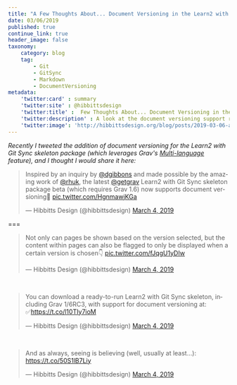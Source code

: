 ```yaml
---
title: "A Few Thoughts About... Document Versioning in the Learn2 with Git Sync Skeleton Package"
date: 03/06/2019
published: true
continue_link: true
header_image: false
taxonomy:
    category: blog
    tag:
        - Git
        - GitSync
        - Markdown
        - DocumentVersioning
metadata:
    'twitter:card' : summary
    'twitter:site' : @hibbittsdesign
    'twitter:title' :  Few Thoughts About... Document Versioning in the Learn2 with Git Sync Skeleton Package
    'twitter:description' : A look at the document versioning support recently added to  the Learn2 with Git Sync skeleton package.
    'twitter:image': 'http://hibbittsdesign.org/blog/posts/2019-03-06-a-few-thoughts-about-document-versioning-in-the-learn2-with-git-sync-skeleton-package/screenshot.png'
---
```


_Recently I tweeted the addition of document versioning for the Learn2 with Git Sync skeleton package (which leverages Grav's [Multi-language](https://learn.getgrav.org/15/content/multi-language) feature), and I thought I would share it here:_

<blockquote class="twitter-tweet" data-lang="en"><p lang="en" dir="ltr">Inspired by an inquiry by <a href="https://twitter.com/dgibbons?ref_src=twsrc%5Etfw">@dgibbons</a> and made possible by the amazing work of <a href="https://twitter.com/rhuk?ref_src=twsrc%5Etfw">@rhuk</a>, the latest <a href="https://twitter.com/getgrav?ref_src=twsrc%5Etfw">@getgrav</a> Learn2 with Git Sync skeleton package beta (which requires Grav 1.6) now supports document versioning🎉 <a href="https://t.co/HgnmawjKGa">pic.twitter.com/HgnmawjKGa</a></p>&mdash; Hibbitts Design (@hibbittsdesign) <a href="https://twitter.com/hibbittsdesign/status/1102630124288008193?ref_src=twsrc%5Etfw">March 4, 2019</a></blockquote>
<script async src="https://platform.twitter.com/widgets.js" charset="utf-8"></script>

===


<blockquote class="twitter-tweet" data-conversation="none" data-lang="en"><p lang="en" dir="ltr">Not only can pages be shown based on the version selected, but the content within pages can also be flagged to only be displayed when a certain version is chosen👇 <a href="https://t.co/fJqgU1yDIw">pic.twitter.com/fJqgU1yDIw</a></p>&mdash; Hibbitts Design (@hibbittsdesign) <a href="https://twitter.com/hibbittsdesign/status/1102630126049619968?ref_src=twsrc%5Etfw">March 4, 2019</a></blockquote>
<script async src="https://platform.twitter.com/widgets.js" charset="utf-8"></script>

<br>

<blockquote class="twitter-tweet" data-conversation="none" data-lang="en"><p lang="en" dir="ltr">You can download a ready-to-run Learn2 with Git Sync skeleton, including Grav 1/6RC3, with support for document versioning at:<br>✅<a href="https://t.co/l10TIy7ioM">https://t.co/l10TIy7ioM</a></p>&mdash; Hibbitts Design (@hibbittsdesign) <a href="https://twitter.com/hibbittsdesign/status/1102630129056985088?ref_src=twsrc%5Etfw">March 4, 2019</a></blockquote>
<script async src="https://platform.twitter.com/widgets.js" charset="utf-8"></script>

<br>

<blockquote class="twitter-tweet" data-conversation="none" data-lang="en"><p lang="en" dir="ltr">And as always, seeing is believing (well, usually at least...): <a href="https://t.co/50S1lB7Liy">https://t.co/50S1lB7Liy</a></p>&mdash; Hibbitts Design (@hibbittsdesign) <a href="https://twitter.com/hibbittsdesign/status/1102630755581124608?ref_src=twsrc%5Etfw">March 4, 2019</a></blockquote>
<script async src="https://platform.twitter.com/widgets.js" charset="utf-8"></script>
